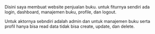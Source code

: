 Disini saya membuat website penjualan buku. untuk fiturnya sendiri ada login, dashboard, manajemen buku, profile, dan logout.

Untuk aktornya sebndiri adalah admin dan untuk manajemen buku serta profil hanya bisa read data tidak bisa create, update, dan delete.
